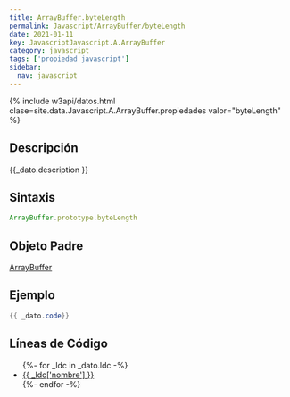 ```yaml
---
title: ArrayBuffer.byteLength
permalink: Javascript/ArrayBuffer/byteLength
date: 2021-01-11
key: JavascriptJavascript.A.ArrayBuffer
category: javascript
tags: ['propiedad javascript']
sidebar: 
  nav: javascript
---
```


{% include w3api/datos.html clase=site.data.Javascript.A.ArrayBuffer.propiedades valor="byteLength" %}

## Descripción
{{_dato.description }}

## Sintaxis
~~~javascript
ArrayBuffer.prototype.byteLength
~~~

## Objeto Padre
[ArrayBuffer](/javascript/ArrayBuffer/)

## Ejemplo
~~~java
{{ _dato.code}}
~~~

## Líneas de Código
<ul>
{%- for _ldc in _dato.ldc -%}
   <li>
       <a href="{{_ldc['url'] }}">{{ _ldc['nombre'] }}</a>
   </li>
{%- endfor -%}
</ul>
